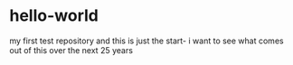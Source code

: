 # hello-world
my first test repository
and this is just the start- i want to see what comes out of this over the next 25 years
